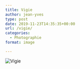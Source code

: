 ```yaml
---
title: Vigie
author: jean-yves
type: post
date: 2019-11-23T14:35:35+00:00
url: /vigie/
categories:
  - Photographie
format: image

---
```

![Vigie](./img_0169-1.jpg)